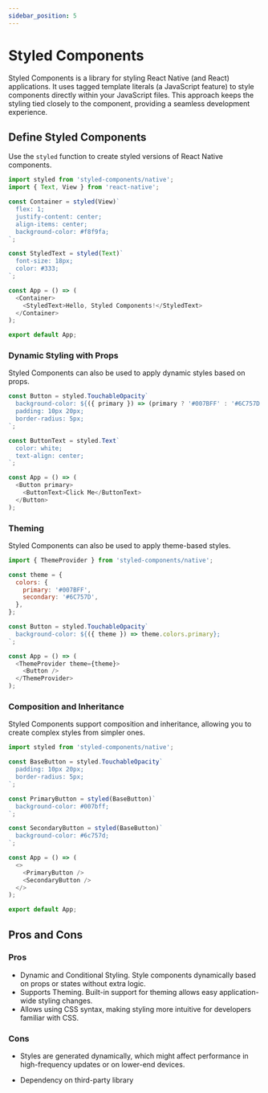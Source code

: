 ```yaml
---
sidebar_position: 5
---
```


# Styled Components

Styled Components is a library for styling React Native (and React)
applications. It uses tagged template literals (a JavaScript feature) to style
components directly within your JavaScript files. This approach keeps the
styling tied closely to the component, providing a seamless development
experience.

## Define Styled Components

Use the `styled` function to create styled versions of React Native components.

```javascript
import styled from 'styled-components/native';
import { Text, View } from 'react-native';

const Container = styled(View)`
  flex: 1;
  justify-content: center;
  align-items: center;
  background-color: #f8f9fa;
`;

const StyledText = styled(Text)`
  font-size: 18px;
  color: #333;
`;

const App = () => (
  <Container>
    <StyledText>Hello, Styled Components!</StyledText>
  </Container>
);

export default App;
```

### Dynamic Styling with Props

Styled Components can also be used to apply dynamic styles based on props.

```javascript
const Button = styled.TouchableOpacity`
  background-color: ${({ primary }) => (primary ? '#007BFF' : '#6C757D')};
  padding: 10px 20px;
  border-radius: 5px;
`;

const ButtonText = styled.Text`
  color: white;
  text-align: center;
`;

const App = () => (
  <Button primary>
    <ButtonText>Click Me</ButtonText>
  </Button>
);
```

### Theming

Styled Components can also be used to apply theme-based styles.

```javascript
import { ThemeProvider } from 'styled-components/native';

const theme = {
  colors: {
    primary: '#007BFF',
    secondary: '#6C757D',
  },
};

const Button = styled.TouchableOpacity`
  background-color: ${({ theme }) => theme.colors.primary};
`;

const App = () => (
  <ThemeProvider theme={theme}>
    <Button />
  </ThemeProvider>
);
```

### Composition and Inheritance

Styled Components support composition and inheritance, allowing you to create
complex styles from simpler ones.

```javascript
import styled from 'styled-components/native';

const BaseButton = styled.TouchableOpacity`
  padding: 10px 20px;
  border-radius: 5px;
`;

const PrimaryButton = styled(BaseButton)`
  background-color: #007bff;
`;

const SecondaryButton = styled(BaseButton)`
  background-color: #6c757d;
`;

const App = () => (
  <>
    <PrimaryButton />
    <SecondaryButton />
  </>
);

export default App;
```

## Pros and Cons

### Pros

- Dynamic and Conditional Styling. Style components dynamically based on props
  or states without extra logic.
- Supports Theming. Built-in support for theming allows easy application-wide
  styling changes.
- Allows using CSS syntax, making styling more intuitive for developers familiar
  with CSS.

### Cons

- Styles are generated dynamically, which might affect performance in
  high-frequency updates or on lower-end devices.

- Dependency on third-party library
